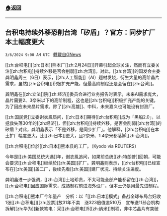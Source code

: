 ###  [:house:返回](README.md)
---


## 台积电持续外移恐削台湾「矽盾」？官方：同步扩厂　本土幅度更大
`3/6/2024 9:00 AM UTC ` [轉載自GNews](https://gnews.org/articles/2370065)

[[zh:台积电]][[zh:日本]]熊本厂[[zh:2月24日]]开幕引起全球关注，然而有立委关注[[zh:台积电]]持续外移是否会削弱[[zh:台湾]]。对此，[[zh:台湾]]的国发会主委龚明鑫周三（6日）表示，[[zh:人工智能]]（AI）题材发烧，衍生大量的高阶晶片需求，虽然[[zh:台积电]]积极扩充产能，但最高阶制程还是会留在[[zh:台湾]]。

龚明鑫在[[zh:立法]]院[[zh:经济]]委员会进行业务报告时表示，未来AI需求庞大，晶片需要2、3奈米以下的高阶制程，这也是[[zh:台积电]]积极扩充产能的关键。为了因应未来晶片需求，除了[[zh:高雄]]、中科，未来嘉义也可能设有封测厂。

[[zh:国民党]]立委谢衣鳯质问，[[zh:日本]]期待[[zh:台积电]]成为「黑船2.0」，以拯救失落30年的[[zh:经济]]，但[[zh:台积电]]持续外移，是否会削弱[[zh:台湾]]的矽盾？对此，龚明鑫表示「不是外移，是同步扩厂」。他解释，[[zh:台积电]]在本土扩厂幅度更大，比[[zh:日本]]更大，且2奈米、1.4奈米都落脚[[zh:台湾]]。

[[zh:台积电]]位於[[zh:日本]]熊本县的工厂。（Kyodo via REUTERS）

今年是[[zh:美国总统大选]]年，谢衣鳯追问，如果前总统[[zh:特朗普]]回朝，可能会要求[[zh:台积电]]继续於[[zh:美国]]扩厂。龚明鑫则表示，[[zh:台积电]]已经宣布在[[zh:美国]]盖二厂，後续先看[[zh:美国]]建厂状况、持续关注进度。

龚明鑫进一步强调，[[zh:台湾]]土地珍贵，不太可能全部产能都留在[[zh:台湾]]，[[zh:台积电]]因应国际需求，成熟制程前进海外设厂，但本土仍是用最先进制程。

[[zh:台积电]]熊本厂今年量产　分析：以「[[zh:日本]]模式」备战全球布局台妇收1张[[zh:台积电]][[zh:股票]]放31年不卖　涨323倍值逾510万　宣布送11孙台机构拆解[[zh:华为]]新款笔电：采[[zh:台积电]]5[[zh:纳米]]制程，非中芯晶片有突破
